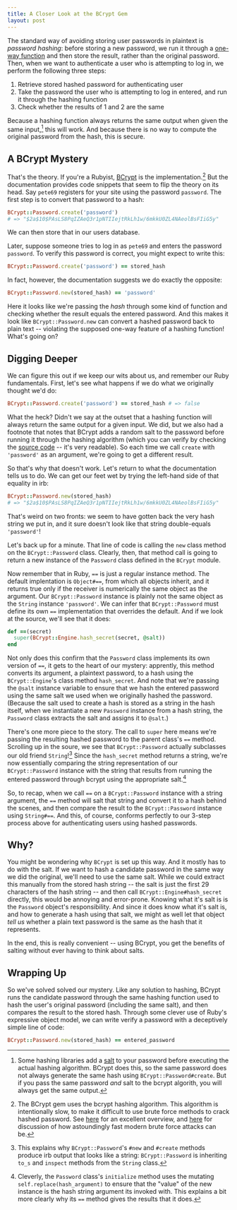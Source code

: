 ```yaml
---
title: A Closer Look at the BCrypt Gem
layout: post
---
```


The standard way of avoiding storing user passwords in plaintext is _password hashing_: before storing a new password, we run it through a [one-way function](https://en.wikipedia.org/wiki/One-way_function) and then store the result, rather than the original password. Then, when we want to authenticate a user who is attempting to log in, we perform the following three steps:

1. Retrieve stored hashed password for authenticating user
2. Take the password the user who is attempting to log in entered, and run it through the hashing function
3. Check whether the results of 1 and 2 are the same

Because a hashing function always returns the same output when given the same input,[^salts] this will work. And because there is no way to compute the original password from the hash, this is secure.

## A BCrypt Mystery

That's the theory. If you're a Rubyist, [BCrypt](https://github.com/codahale/bcrypt-ruby) is the implementation.[^bcrypt] But the documentation provides code snippets that seem to flip the theory on its head. Say `pete69` registers for your site using the password `password`. The first step is to convert that password to a hash:

```ruby
BCrypt::Password.create('password')
# => "$2a$10$PAsLS8PqIZAeQ3r1pNTIIejtRkLh1w/6mkkU0ZL4NAeolBsFIiG5y"
```

We can then store that in our users database.

Later, suppose someone tries to log in as `pete69` and enters the password `password`. To verify this password is correct, you might expect to write this:

```ruby
BCrypt::Password.create('password') == stored_hash
```
In fact, however, the documentation suggests we do exactly the opposite:

```ruby
BCrypt::Password.new(stored_hash) == 'password'
```

Here it looks like we're passing the _hash_ through some kind of function and checking whether the result equals the entered password. And this makes it look like `BCrypt::Password.new` can convert a hashed password back to plain text -- violating the supposed one-way feature of a hashing function! What's going on?

## Digging Deeper

We can figure this out if we keep our wits about us, and remember our Ruby fundamentals. First, let's see what happens if we do what we originally thought we'd do:

```ruby
BCrypt::Password.create('password') == stored_hash # => false
```

What the heck? Didn't we say at the outset that a hashing function will always return the same output for a given input. We did, but we also had a footnote that notes that BCrypt adds a random salt to the password before running it through the hashing algorithm (which you can verify by checking the [source code](https://github.com/codahale/bcrypt-ruby/blob/master/lib/bcrypt/password.rb) -- it's very readable). So each time we call `create` with `'password'` as an argument, we're going to get a different result.

So that's why that doesn't work. Let's return to what the documentation tells us to do. We can get our feet wet by trying the left-hand side of that equality in irb:

```ruby
BCrypt::Password.new(stored_hash)
# => "$2a$10$PAsLS8PqIZAeQ3r1pNTIIejtRkLh1w/6mkkU0ZL4NAeolBsFIiG5y"
```

That's weird on two fronts: we seem to have gotten back the very hash string we put in, and it sure doesn't look like that string double-equals `'password'`!

Let's back up for a minute. That line of code is calling the `new` class method on the `BCrypt::Password` class. Clearly, then, that method call is going to return a new instance of the `Password` class defined in the `BCrypt` module. 

Now remember that in Ruby, `==` is just a regular instance method. The default implentation is `Object#==`, from which all objects inherit, and it returns true only if the receiver is numerically the same object as the argument. Our `BCrypt::Password` instance is plainly not the same object as the `String` instance `'password'`. We can infer that `BCrypt::Password` must define its own `==` implementation that overrides the default. And if we look at the source, we'll see that it does:

```ruby
def ==(secret)
  super(BCrypt::Engine.hash_secret(secret, @salt))
end
```

Not only does this confirm that the `Password` class implements its own version of `==`, it gets to the heart of our mystery: apprently, this method converts its argument, a plaintext password, to a hash using the `BCrypt::Engine`'s class method `hash_secret`. And note that we're passing the `@salt` instance variable to ensure that we hash the entered password using the same salt we used when we originally hashed the password. (Because the salt used to create a hash is stored as a string in the hash itself, when we instantiate a new `Password` instance from a hash string, the `Password` class extracts the salt and assigns it to `@salt`.)

There's one more piece to the story. The call to `super` here means we're passing the resulting hashed password to the parent class's `==` method. Scrolling up in the soure, we see that `BCrypt::Password` actually subclasses our old friend `String`![^string] Since the `hash_secret` method returns a string, we're now essentially comparing the string representation of our `BCrypt::Password` instance with the string that results from running the entered password through bcrypt using the appropriate salt.[^initialize]

So, to recap, when we call `==` on a `BCrypt::Password` instance with a string argument, the `==` method will salt that string and convert it to a hash behind the scenes, and then compare the result to the `BCrypt::Password` instance using `String#==`. And this, of course, conforms perfectly to our 3-step process above for authenticating users using hashed passwords.

## Why?

You might be wondering why `BCrypt` is set up this way. And it mostly has to do with the salt. If we want to hash a candidate password in the same way we did the original, we'll need to use the same salt. While we could extract this manually from the stored hash string -- the salt is just the first 29 characters of the hash string -- and then call `BCrypt::Engine#hash_secret` directly, this would be annoying and error-prone. Knowing what it's salt is is the `Password` object's responsibility. And since it does know what it's salt is, and how to generate a hash using that salt, we might as well let that object _tell us_ whether a plain text password is the same as the hash that it represents.

In the end, this is really convenient -- using BCrypt, you get the benefits of salting without ever having to think about salts.

## Wrapping Up

So we've solved solved our mystery. Like any solution to hashing, BCrypt runs the candidate password through the same hashing function used to hash the user's original password (including the same salt), and then compares the result to the stored hash. Through some clever use of Ruby's expressive object model, we can write verify a password with a deceptively simple line of code:

```ruby
BCrypt::Password.new(stored_hash) == entered_password
```

[^salts]: Some hashing libraries add a [salt](https://en.wikipedia.org/wiki/Salt_(cryptography)) to your password before executing the actual hashing algorithm. BCrypt does this, so the same password does not always generate the same hash using `BCrypt::Password#create`. But if you pass the same password _and_ salt to the bcrypt algorith, you will always get the same output.

[^bcrypt]: The BCrypt gem uses the bcrypt hashing algorithm. This algorithm is intentionally slow, to make it difficult to use brute force methods to crack hashed password. See [here](http://dustwell.com/how-to-handle-passwords-bcrypt.html) for an excellent overview, and [here](https://codahale.com/how-to-safely-store-a-password/) for discussion of how astoundingly fast modern brute force attacks can be.

[^string]: This explains why `BCrypt::Password`'s `#new` and `#create` methods produce irb output that looks like a string: `BCrypt::Password` is inheriting `to_s` and `inspect` methods from the `String` class.

[^initialize]: Cleverly, the `Password` class's `initialize` method uses the mutating `self.replace(hash_argument)` to ensure that the "value" of the new instance is the hash string argument its invoked with. This explains a bit more clearly why its `==` method gives the results that it does.